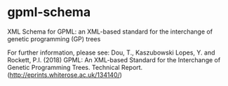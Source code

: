 # gpml-schema
XML Schema for GPML: an XML-based standard for the interchange of genetic programming (GP) trees

For further information, please see:  Dou, T., Kaszubowski Lopes, Y. and Rockett, P.I. (2018) GPML: An XML-based Standard for the Interchange of Genetic Programming Trees. Technical Report. (http://eprints.whiterose.ac.uk/134140/)
